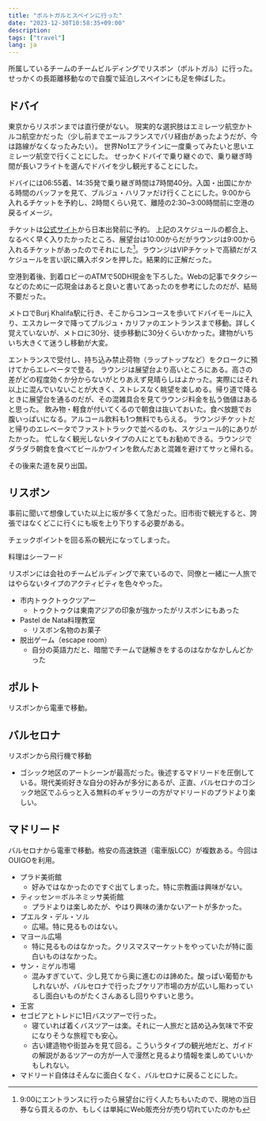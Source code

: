 ```yaml
---
title: "ポルトガルとスペインに行った"
date: "2023-12-30T10:58:35+09:00"
description:
tags: ["travel"]
lang: ja
---
```


所属しているチームのチームビルディングでリスボン（ポルトガル）に行った。
せっかくの長距離移動なので自腹で延泊しスペインにも足を伸ばした。

## ドバイ
東京からリスボンまでは直行便がない。
現実的な選択肢はエミレーツ航空かトルコ航空かだった（少し前までエールフランスでパリ経由があったようだが、今は路線がなくなったみたい）。
世界No1エアラインに一度乗ってみたいと思いエミレーツ航空で行くことにした。
せっかくドバイで乗り継ぐので、乗り継ぎ時間が長いフライトを選んでドバイを少し観光することにした。

ドバイには06:55着、14:35発で乗り継ぎ時間は7時間40分。入国・出国にかかる時間のバッファを見て、ブルジュ・ハリファだけ行くことにした。9:00から入れるチケットを予約し、2時間くらい見て、離陸の2:30~3:00時間前に空港の戻るイメージ。

チケットは[公式サイト](https://www.burjkhalifa.ae/en/)から日本出発前に予約。
上記のスケジュールの都合上、なるべく早く入りたかったところ、展望台は10:00からだがラウンジは9:00から入れるチケットがあったのでそれにした[^1]。ラウンジはVIPチケットで高額だがスケジュールを言い訳に購入ボタンを押した。結果的に正解だった。

[^1]: 9:00にエントランスに行ったら展望台に行く人たちもいたので、現地の当日券なら買えるのか、もしくは単純にWeb販売分が売り切れていたのかも

空港到着後、到着ロビーのATMで50DH現金を下ろした。Webの記事でタクシーなどのために一応現金はあると良いと書いてあったのを参考にしたのだが、結局不要だった。

メトロでBurj Khalifa駅に行き、そこからコンコースを歩いてドバイモールに入り、エスカレータで降ってブルジュ・カリファのエントランスまで移動。詳しく覚えていないが、メトロに30分、徒歩移動に30分くらいかかった。建物がいちいち大きくて迷うし移動が大変。

エントランスで受付し、持ち込み禁止荷物（ラップトップなど）をクロークに預けてからエレベータで登る。
ラウンジは展望台より高いところにある。高さの差がどの程度効くか分からないがとりあえず見晴らしはよかった。実際にはそれ以上に混んでいないことが大きく、ストレスなく眺望を楽しめる。帰り道で降るときに展望台を通るのだが、その混雑具合を見てラウンジ料金を払う価値はあると思った。
飲み物・軽食が付いてくるので朝食は抜いておいた。食べ放題でお腹いっぱいになる。アルコール飲料も1つ無料でもらえる。
ラウンジチケットだと帰りのエレベータでファストトラックで並べるのも、スケジュール的にありがたかった。
忙しなく観光しないタイプの人にとてもお勧めできる。ラウンジでダラダラ朝食を食べてビールかワインを飲んだあと混雑を避けてサッと帰れる。

その後来た道を戻り出国。

## リスボン

事前に聞いて想像していた以上に坂が多くて急だった。旧市街で観光すると、誇張ではなくどこに行くにも坂を上り下りする必要がある。

チェックポイントを回る系の観光になってしまった。

料理はシーフード

リスボンには会社のチームビルディングで来ているので、同僚と一緒に一人旅ではやらないタイプのアクティビティを色々やった。

* 市内トゥクトゥクツアー
    * トゥクトゥクは東南アジアの印象が強かったがリスボンにもあった
* Pastel de Nata料理教室
    * リスボン名物のお菓子
* 脱出ゲーム（escape room）
    * 自分の英語力だと、暗闇でチームで謎解きをするのはなかなかしんどかった

## ポルト

リスボンから電車で移動。


## バルセロナ

リスボンから飛行機で移動

* ゴシック地区のアートシーンが最高だった。後述するマドリードを圧倒している。現代美術好きな自分の好みが多分にあるが、正直、バルセロナのゴシック地区でふらっと入る無料のギャラリーの方がマドリードのプラドより楽しい。

## マドリード

バルセロナから電車で移動。格安の高速鉄道（電車版LCC）が複数ある。今回はOUIGOを利用。

* プラド美術館
    * 好みではなかったのですぐ出てしまった。特に宗教画は興味がない。
* ティッセン＝ボルネミッサ美術館
    * プラドよりは楽しめたが、やはり興味の湧かないアートが多かった。
* プエルタ・デル・ソル
    * 広場。特に見るものはない。
* マヨール広場
    * 特に見るものはなかった。クリスマスマーケットをやっていたが特に面白いものはなかった。
* サン・ミゲル市場
    * 混みすぎていて、少し見てから奥に進むのは諦めた。酸っぱい葡萄かもしれないが、バルセロナで行ったブケリア市場の方が広いし賑わっているし面白いものがたくさんあるし回りやすいと思う。
* 王宮
* セゴビアとトレドに1日バスツアーで行った。
    * 寝ていれば着くバスツアーは楽。それに一人旅だと詰め込み気味で不安になりそうな旅程でも安心。
    * 古い建造物や街並みを見て回る。こういうタイプの観光地だと、ガイドの解説があるツアーの方が一人で漫然と見るより情報を楽しめていいかもしれない。
* マドリード自体はそんなに面白くなく、バルセロナに戻ることにした。
